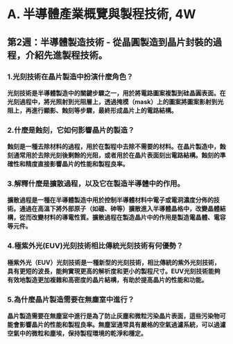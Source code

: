 # A. 半導體產業概覽與製程技術, 4W
## 第2週：半導體製造技術 - 從晶圓製造到晶片封裝的過程，介紹先進製程技術。

### 1.光刻技術在晶片製造中扮演什麼角色？

**光刻技術是半導體製造中的關鍵步驟之一，用於將電路圖案複製到硅晶圓表面。在光刻過程中，將光照射到光阻層上，透過掩模（mask）上的圖案將圖案影射到光阻上，再進行顯影、蝕刻等步驟，最終形成晶片上的電路結構。**

### 2.什麼是蝕刻，它如何影響晶片的製造？

**蝕刻是一種去除材料的過程，用於在製程中去除不需要的材料。在晶片製造中，蝕刻通常用於去除光刻後剩餘的光阻，或者用於在晶片表面刻出電路結構。蝕刻的準確性和精度直接影響晶片的性能和製程良率。**

### 3.解釋什麼是擴散過程，以及它在製造半導體中的作用。

**擴散過程是一種在半導體製造中用於控制半導體材料中電子或電洞濃度分佈的技術。通過在高溫下將外部原子（如硼、砷等）擴散進入半導體晶格中，改變晶體結構，從而改變材料的導電性質。擴散過程在製造晶片中的作用是製造電晶體、電容等元件。**

### 4.極紫外光(EUV)光刻技術相比傳統光刻技術有何優勢？

**極紫外光（EUV）光刻技術是一種新型的光刻技術，相比傳統的紫外光刻技術，具有更短的波長，能夠實現更高的解析度和更小的製程尺寸。EUV光刻技術能夠有效地製造更加複雜和高密度的晶片結構，有助於提高晶片的性能和功能。**

### 5.為什麼晶片製造需要在無塵室中進行？

**晶片製造需要在無塵室中進行是為了防止灰塵和微粒污染晶片表面，這些污染物可能會影響晶片的性能和製程良率。無塵室通常具有嚴格的空氣過濾系統，可以過濾空氣中的微粒和塵埃，保持製程環境的乾淨和穩定。**


